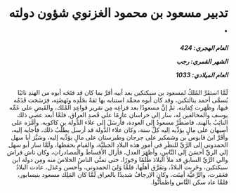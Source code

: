 <h1 dir="rtl">تدبير مسعود بن محمود الغزنوي شؤون دولته .</h1>

<h5 dir="rtl">العام الهجري:  424

الشهر القمري: رجب

العام الميلادي: 1033</h5>

<p dir="rtl">لَمَّا استقَرَّ المُلكُ لمسعود بن سبكتكين بعد أبيه أقرَّ بما كان قد فتَحَه أبوه من الهندِ نائبًا يُسمَّى أحمد ينالتكين، وقد كان أبوه محمَّد استنابه بها ثقةً بجَلَدِه ونَهضَتِه، فرَسَخت قَدَمُه فيها، وظَهَرت كِفايته. ثمَّ إنَّ مسعودًا بعد فراغِه مِن تقرير قواعِدِ المُلك، والقَبضِ على عَمِّه يوسف والمخالفين له، سار إلى خراسان عازمًا على قَصدِ العراق، فلمَّا أبعد عصى ذلك النائِبُ بالهند، فاضطُرَّ مسعودٌ إلى العودة، فأرسَلَ إلى علاء الدَّولة بنِ كاكويه. وأمَّرَه على أصبهان على مالٍ يؤدِّيه إليه كلَّ سنة، وكان علاء الدَّولة قد أرسل يطلُبُ ذلك، فأجابه إليه، وأقَرَّ ابنَ قابوس بن وشمكير على جرجان وطبرستان على مالٍ يؤدِّيه إليه، وسَيَّرَ أبا سهل الحمدوني إلى الرَّيِّ للنظَرِ في أمورِ هذه البلاد الجبليَّة، والقيامِ بحفظها، ولَمَّا سار أبو سهل إلى الريِّ أحسَنَ إلى النَّاسِ، وأظهَرَ العدل، فأزال الأقساطَ والمصادراتِ، وكان تاش فراش والي الرَّيِّ السابقِ قد ملأ البلادَ ظُلمًا وجَورًا، حتى تمنَّى الناسُ الخلاصَ منه ومِن دولة ابن سبكتكين، وخَرِبت البلادُ، وتفَرَّق أهلُها، فلمَّا وَلِيَ الحمدوني، وأحسن وعَدَل، عادت البلادُ فعَمَرت، والرَّعيَّة أمِنَت، وكان الإرجافُ شديدًا بالعراق لَمَّا كان المَلِك مسعود بنيسابور، فلمَّا عاد سكن النَّاس واطمأنُّوا.</p></br>
